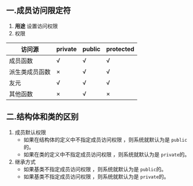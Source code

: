 ## 一.成员访问限定符
1.	**用途** 设置访问权限
2.	权限

|  访问源|private|public|protected|
|----|----|----|----|
|  成员函数|√|√|√|
|  派生类成员函数|×|√|√|
|  友元|√|√|√|
|  其他函数|×|√|×|


## 二.结构体和类的区别
1.	成员默认权限
	+	如果在结构体的定义中不指定成员访问权限 ，则系统就默认为是 `public`的。
	+	如果在类的定义中不指定成员访问权限 ，则系统就默认为是 `private`的。
2.	继承方式
	+	如果基类不指定成员访问权限 ，则系统就默认为是 `public`的。
	+	如果基类不指定成员访问权限 ，则系统就默认为是 `private`的。